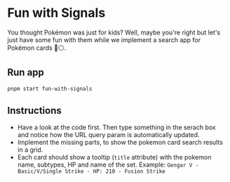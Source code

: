 # Fun with Signals

You thought Pokémon was just for kids? Well, maybe you're right but let's just have some fun with them while we implement a search app for Pokémon cards 🔴⚪.

## Run app

```bash
pnpm start fun-with-signals
```

## Instructions

- Have a look at the code first. Then type something in the serach box and notice how the URL query param is automatically updated.
- Implement the missing parts, to show the pokemon card search results in a grid.
- Each card should show a tooltip (`title` attribute) with the pokemon name, subtypes, HP and name of the set. Example: `Gengar V - Basic/V/Single Strike - HP: 210 - Fusion Strike`

